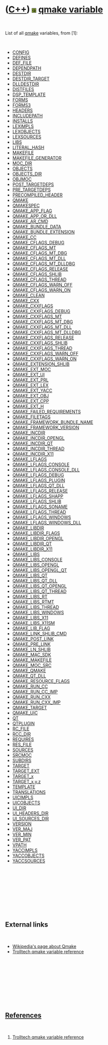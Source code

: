 



 

 

 

 

 

([C++](Cpp.md)) ![Qt](PicQt.png) [qmake variable](CppQmakeVariable.md)
========================================================================

 

List of all [qmake](CppQmake.md) variables, from \[1\]:

 

-   [CONFIG](CppQmakeConfig.md)
-   [DEFINES](CppQmakeDefines.md)
-   [DEF\_FILE](CppQmakeDef_file.md)
-   [DEPENDPATH](CppQmakeDependpath.md)
-   [DESTDIR](CppQmakeDestdir.md)
-   [DESTDIR\_TARGET](CppQmakeDestdir_target.md)
-   [DLLDESTDIR](CppQmakeDlldestdir.md)
-   [DISTFILES](CppQmakeDistfiles.md)
-   [DSP\_TEMPLATE](CppQmakeDsp_template.md)
-   [FORMS](CppQmakeForms.md)
-   [FORMS3](CppQmakeForms3.md)
-   [HEADERS](CppQmakeHeaders.md)
-   [INCLUDEPATH](CppQmakeIncludepath.md)
-   [INSTALLS](CppQmakeInstalls.md)
-   [LEXIMPLS](CppQmakeLeximpls.md)
-   [LEXOBJECTS](CppQmake.md)
-   [LEXSOURCES](CppQmake.md)
-   [LIBS](CppQmakeLibs.md)
-   [LITERAL\_HASH](CppQmake.md)
-   [MAKEFILE](CppQmake.md)
-   [MAKEFILE\_GENERATOR](CppQmake.md)
-   [MOC\_DIR](CppQmake.md)
-   [OBJECTS](CppQmake.md)
-   [OBJECTS\_DIR](CppQmake.md)
-   [OBJMOC](CppQmake.md)
-   [POST\_TARGETDEPS](CppQmake.md)
-   [PRE\_TARGETDEPS](CppQmake.md)
-   [PRECOMPILED\_HEADER](CppQmake.md)
-   [QMAKE](CppQmake.md)
-   [QMAKESPEC](CppQmake.md)
-   [QMAKE\_APP\_FLAG](CppQmake.md)
-   [QMAKE\_APP\_OR\_DLL](CppQmake.md)
-   [QMAKE\_AR\_CMD](CppQmake.md)
-   [QMAKE\_BUNDLE\_DATA](CppQmake.md)
-   [QMAKE\_BUNDLE\_EXTENSION](CppQmake.md)
-   [QMAKE\_CC](CppQmake.md)
-   [QMAKE\_CFLAGS\_DEBUG](CppQmake.md)
-   [QMAKE\_CFLAGS\_MT](CppQmake.md)
-   [QMAKE\_CFLAGS\_MT\_DBG](CppQmake.md)
-   [QMAKE\_CFLAGS\_MT\_DLL](CppQmake.md)
-   [QMAKE\_CFLAGS\_MT\_DLLDBG](CppQmake.md)
-   [QMAKE\_CFLAGS\_RELEASE](CppQmake.md)
-   [QMAKE\_CFLAGS\_SHLIB](CppQmake.md)
-   [QMAKE\_CFLAGS\_THREAD](CppQmake.md)
-   [QMAKE\_CFLAGS\_WARN\_OFF](CppQmake.md)
-   [QMAKE\_CFLAGS\_WARN\_ON](CppQmake.md)
-   [QMAKE\_CLEAN](CppQmake.md)
-   [QMAKE\_CXX](CppQmake.md)
-   [QMAKE\_CXXFLAGS](CppQmakeQmake_cxxflags.md)
-   [QMAKE\_CXXFLAGS\_DEBUG](CppQmake.md)
-   [QMAKE\_CXXFLAGS\_MT](CppQmake.md)
-   [QMAKE\_CXXFLAGS\_MT\_DBG](CppQmake.md)
-   [QMAKE\_CXXFLAGS\_MT\_DLL](CppQmake.md)
-   [QMAKE\_CXXFLAGS\_MT\_DLLDBG](CppQmake.md)
-   [QMAKE\_CXXFLAGS\_RELEASE](CppQmake.md)
-   [QMAKE\_CXXFLAGS\_SHLIB](CppQmake.md)
-   [QMAKE\_CXXFLAGS\_THREAD](CppQmake.md)
-   [QMAKE\_CXXFLAGS\_WARN\_OFF](CppQmake.md)
-   [QMAKE\_CXXFLAGS\_WARN\_ON](CppQmake.md)
-   [QMAKE\_EXTENSION\_SHLIB](CppQmake.md)
-   [QMAKE\_EXT\_MOC](CppQmake.md)
-   [QMAKE\_EXT\_UI](CppQmake.md)
-   [QMAKE\_EXT\_PRL](CppQmake.md)
-   [QMAKE\_EXT\_LEX](CppQmake.md)
-   [QMAKE\_EXT\_YACC](CppQmake.md)
-   [QMAKE\_EXT\_OBJ](CppQmake.md)
-   [QMAKE\_EXT\_CPP](CppQmake.md)
-   [QMAKE\_EXT\_H](CppQmake.md)
-   [QMAKE\_FAILED\_REQUIREMENTS](CppQmake.md)
-   [QMAKE\_FILETAGS](CppQmake.md)
-   [QMAKE\_FRAMEWORK\_BUNDLE\_NAME](CppQmake.md)
-   [QMAKE\_FRAMEWORK\_VERSION](CppQmake.md)
-   [QMAKE\_INCDIR](CppQmake.md)
-   [QMAKE\_INCDIR\_OPENGL](CppQmake.md)
-   [QMAKE\_INCDIR\_QT](CppQmake.md)
-   [QMAKE\_INCDIR\_THREAD](CppQmake.md)
-   [QMAKE\_INCDIR\_X11](CppQmake.md)
-   [QMAKE\_LFLAGS](CppQmake.md)
-   [QMAKE\_LFLAGS\_CONSOLE](CppQmake.md)
-   [QMAKE\_LFLAGS\_CONSOLE\_DLL](CppQmake.md)
-   [QMAKE\_LFLAGS\_DEBUG](CppQmake.md)
-   [QMAKE\_LFLAGS\_PLUGIN](CppQmake.md)
-   [QMAKE\_LFLAGS\_QT\_DLL](CppQmake.md)
-   [QMAKE\_LFLAGS\_RELEASE](CppQmake.md)
-   [QMAKE\_LFLAGS\_SHAPP](CppQmake.md)
-   [QMAKE\_LFLAGS\_SHLIB](CppQmake.md)
-   [QMAKE\_LFLAGS\_SONAME](CppQmake.md)
-   [QMAKE\_LFLAGS\_THREAD](CppQmake.md)
-   [QMAKE\_LFLAGS\_WINDOWS](CppQmake.md)
-   [QMAKE\_LFLAGS\_WINDOWS\_DLL](CppQmake.md)
-   [QMAKE\_LIBDIR](CppQmake.md)
-   [QMAKE\_LIBDIR\_FLAGS](CppQmake.md)
-   [QMAKE\_LIBDIR\_OPENGL](CppQmake.md)
-   [QMAKE\_LIBDIR\_QT](CppQmake.md)
-   [QMAKE\_LIBDIR\_X11](CppQmake.md)
-   [QMAKE\_LIBS](CppQmake.md)
-   [QMAKE\_LIBS\_CONSOLE](CppQmake.md)
-   [QMAKE\_LIBS\_OPENGL](CppQmake.md)
-   [QMAKE\_LIBS\_OPENGL\_QT](CppQmake.md)
-   [QMAKE\_LIBS\_QT](CppQmake.md)
-   [QMAKE\_LIBS\_QT\_DLL](CppQmake.md)
-   [QMAKE\_LIBS\_QT\_OPENGL](CppQmake.md)
-   [QMAKE\_LIBS\_QT\_THREAD](CppQmake.md)
-   [QMAKE\_LIBS\_RT](CppQmake.md)
-   [QMAKE\_LIBS\_RTMT](CppQmake.md)
-   [QMAKE\_LIBS\_THREAD](CppQmake.md)
-   [QMAKE\_LIBS\_WINDOWS](CppQmake.md)
-   [QMAKE\_LIBS\_X11](CppQmake.md)
-   [QMAKE\_LIBS\_X11SM](CppQmake.md)
-   [QMAKE\_LIB\_FLAG](CppQmake.md)
-   [QMAKE\_LINK\_SHLIB\_CMD](CppQmake.md)
-   [QMAKE\_POST\_LINK](CppQmake.md)
-   [QMAKE\_PRE\_LINK](CppQmake.md)
-   [QMAKE\_LN\_SHLIB](CppQmake.md)
-   [QMAKE\_MAC\_SDK](CppQmake.md)
-   [QMAKE\_MAKEFILE](CppQmake.md)
-   [QMAKE\_MOC\_SRC](CppQmake.md)
-   [QMAKE\_QMAKE](CppQmake.md)
-   [QMAKE\_QT\_DLL](CppQmake.md)
-   [QMAKE\_RESOURCE\_FLAGS](CppQmake.md)
-   [QMAKE\_RUN\_CC](CppQmake.md)
-   [QMAKE\_RUN\_CC\_IMP](CppQmake.md)
-   [QMAKE\_RUN\_CXX](CppQmake.md)
-   [QMAKE\_RUN\_CXX\_IMP](CppQmake.md)
-   [QMAKE\_TARGET](CppQmake.md)
-   [QMAKE\_UIC](CppQmake.md)
-   [QT](CppQmakeQt.md)
-   [QTPLUGIN](CppQmake.md)
-   [RC\_FILE](CppQmake.md)
-   [RCC\_DIR](CppQmake.md)
-   [REQUIRES](CppQmake.md)
-   [RES\_FILE](CppQmake.md)
-   [SOURCES](CppQmakeSources.md)
-   [SRCMOC](CppQmake.md)
-   [SUBDIRS](CppQmake.md)
-   [TARGET](CppQmakeTarget.md)
-   [TARGET\_EXT](CppQmake.md)
-   [TARGET\_x](CppQmake.md)
-   [TARGET\_x.y.z](CppQmake.md)
-   [TEMPLATE](CppQmakeTemplate.md)
-   [TRANSLATIONS](CppQmake.md)
-   [UICIMPLS](CppQmake.md)
-   [UICOBJECTS](CppQmake.md)
-   [UI\_DIR](CppQmake.md)
-   [UI\_HEADERS\_DIR](CppQmake.md)
-   [UI\_SOURCES\_DIR](CppQmake.md)
-   [VERSION](CppQmake.md)
-   [VER\_MAJ](CppQmake.md)
-   [VER\_MIN](CppQmake.md)
-   [VER\_PAT](CppQmake.md)
-   [VPATH](CppQmake.md)
-   [YACCIMPLS](CppQmake.md)
-   [YACCOBJECTS](CppQmake.md)
-   [YACCSOURCES](CppQmake.md)

 

 

 

 

 

External links
--------------

 

-   [Wikipedia's page about Qmake](http://en.wikipedia.org/wiki/Qmake)
-   [Trolltech qmake variable
    reference](http://docs.huihoo.com/qt/4.2/qmake-variable-reference.html)

 

 

 

 

 

[References](CppReferences.md)
-------------------------------

 

1.  [Trolltech qmake variable
    reference](http://doc.trolltech.com/4.2/qmake-variable-reference.html)

 

 

 

 

 





 



